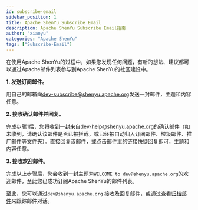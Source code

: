 ```yaml
---
id: subscribe-email
sidebar_position: 1
title: Apache ShenYu Subscribe Email
description: Apache ShenYu Subscribe Email指南
author: "xiaoyu"
categories: "Apache ShenYu"
tags: ["Subscribe-Email"]
---
```


在使用Apache ShenYu的过程中，如果您发现任何问题，有新的想法、建议都可以通过Apache邮件列表参与到Apache ShenYu的社区建设中。

**1. 发送订阅邮件。**

用自己的邮箱向[dev-subscribe@shenyu.apache.org](mailto:dev-subscribe@shenyu.apache.org)发送一封邮件，主题和内容任意。

**2. 接收确认邮件并回复。**

完成步骤1后，您将收到一封来自[dev-help@shenyu.apache.org](mailto:dev-help@shenyu.apache.org)的确认邮件（如未收到，请确认该邮件是否已被拦截，或已经被自动归入订阅邮件、垃圾邮件、推广邮件等文件夹）。直接回复该邮件，或点击邮件里的链接快捷回复即可，主题和内容任意。
 
**3. 接收欢迎邮件。**

完成以上步骤后，您会收到一封主题为`WELCOME to dev@shenyu.apache.org`的欢迎邮件，至此您已成功订阅Apache ShenYu的邮件列表。

至此，您可以通过`dev@shenyu.apache.org` 接收及回复邮件，或通过查看[归档邮件](https://lists.apache.org/list.html?dev@shenyu.apache.org)来跟踪邮件对话。
